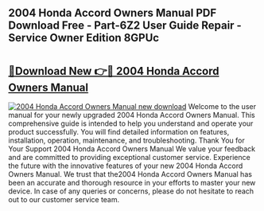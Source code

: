 ## 2004 Honda Accord Owners Manual PDF Download Free - Part-6Z2 User Guide Repair - Service Owner Edition 8GPUc

# <h2><a href="http://bc14311.oget.top/?id=2004+Honda+Accord+Owners+Manual">🔗Download New 👉🔴 2004 Honda Accord Owners Manual</a></h2>

[![2004 Honda Accord Owners Manual new download](https://i.imgur.com/5g1atiW.png)](http://bc14311.oget.top/?id=2004+Honda+Accord+Owners+Manual)
Welcome to the user manual for your newly upgraded 2004 Honda Accord Owners Manual. This comprehensive guide is intended to help you understand and operate your product successfully. You will find detailed information on features, installation, operation, maintenance, and troubleshooting. Thank You for Your Support 2004 Honda Accord Owners Manual We value your feedback and are committed to providing exceptional customer service. Experience the future with the innovative features of your new 2004 Honda Accord Owners Manual. We trust that the2004 Honda Accord Owners Manual has been an accurate and thorough resource in your efforts to master your new device. In case of any queries or concerns, please do not hesitate to reach out to our customer service team.
